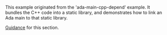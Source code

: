This example originated from the 'ada-main-cpp-depend' example. It bundles the C++ code into a static library, and demonstrates how to link an Ada main to that static library.

[Guidance] for this section.

[Guidance]: https://www.cs.fsu.edu/~baker/ada/gnat/html/gnat_ugn_20.html

